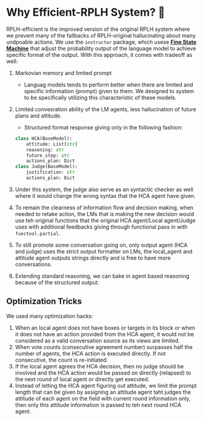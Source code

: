 # Why Efficient-RPLH System? 🤔
RPLH-efficient is the improved version of the original RPLH system where we prevent many of the fallbacks of RPLH-original hallucinating about many undpoable actions. We use the `instructor` package, which usese [**Fine State Machine**](https://dottxt-ai.github.io/outlines/latest/reference/generation/structured_generation_explanation/) that adjust the probability output of the language model to achieve specific format of the output. With this approach, it comes with tradeoff as well:

1. Markovian memory and limited prompt
    - Languag models tends to perform better when there are limited and specific information (prompt) given to them. We designed to system to be specifically utilizing this characteristic of these models.
2. Limited convesration ability of the LM agents, less hallucination of future plans and attitude.
    - Structured format response giving only in the following fashion:

    ```python
    class HCA(BaseModel):
        attitude: List[str]
        reasoning: str
        future_step: str
        actions_plan: Dict
    class Judge(BaseModel):
        justification: str
        actions_plan: Dict
    ```

3. Under this system, the judge also serve as an syntactic checker as well where it would change the wrong syntax that the HCA agent have given.
4. To remain the clearness of information flow and decision making, when needed to retake action, the LMs that is making the new decision would use teh original functions that the original HCA agent/Local agent/Judge uses with additional feedbacks giving through functional pass in with `functool.partial`.
5. To still promote some conversation going on, only output agent (HCA and judge) uses the strict output formatter on LMs, the local_agent and attitude agent outputs strings directly and is free to have more conversations.
6. Extending standard reasoning, we can bake in agent based reasoning because of the structured output.

## Optimization Tricks
We used many optimization hacks:

1. When an local agent does not have boxes or targets in its block or when it does not have an action provided from the HCA agent, it would not be considered as a valid conversation source as its views are limited.
2. When vote counts (consecutive agreement number) surpasses half the number of agents, the HCA action is executed directly. If not consecutive, the count is re-initiated.
3. If the local agent agrees the HCA decision, then no judge should be involved and the HCA action would be passed on directly (relapsed) to the next round of local agent or directly get executed.
4. Instead of letting the HCA agent figuring out attitude, we limit the prompt length that can be given by assigning an attitude agent taht judges the attitude of each agent on the field with current round information only, then only this attitude information is passed to teh next round HCA agent.